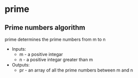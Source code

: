 # prime
## Prime numbers algorithm 
prime determines the prime numbers from m to n
- Inputs:
  -  m - a positive integar
  -  n - a positive integar greater than m
- Outputs:
  -  pr - an array of all the prime numbers between m and n
